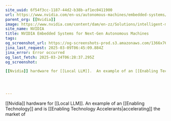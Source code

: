 ```yaml
---
site_uuid: 6f54f3cc-1187-44d2-b38b-af1ec0411900
url: https://www.nvidia.com/en-us/autonomous-machines/embedded-systems/
parent_org: [[Nvidia]]
image: https://www.nvidia.com/content/dam/en-zz/Solutions/intelligent-machines/embedded-systems/nvidia-metropolis-iva-microservices-og-1200x630.jpg
site_name: NVIDIA
title: NVIDIA Embedded Systems for Next-Gen Autonomous Machines
tags: 
og_screenshot_url: https://og-screenshots-prod.s3.amazonaws.com/1366x768/80/false/0427d58184f474280430b1dacaf3e964d80d92bbfa3674fbc1f4abc260b88c85.jpeg
jina_last_request: 2025-03-09T06:45:09.884Z
jina_error: Error occurred
og_last_fetch: 2025-03-24T06:28:37.295Z
og_screenshot: 

[[Nvidia]] hardware for [[Local LLM]].  An example of an [[Enabling Technology]] and is [[Enabling Technology Accelerants|accelerating]] the market of 




---
```



[[Nvidia]] hardware for [[Local LLM]].  An example of an [[Enabling Technology]] and is [[Enabling Technology Accelerants|accelerating]] the market of 



